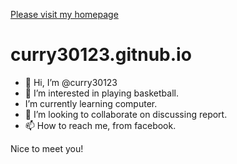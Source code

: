 [Please visit my homepage](https://curry30123.github.io/curry30123.gitnub.io/)


# curry30123.gitnub.io
* 👋 Hi, I’m @curry30123 
* 👀 I’m interested in playing basketball. 
* I’m currently learning computer.
* 💞️ I’m looking to collaborate on discussing report.
* 📫 How to reach me, from facebook.


Nice to meet you!

